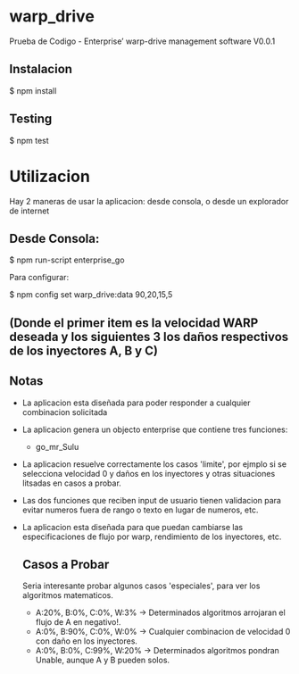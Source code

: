 warp_drive
==========

Prueba de Codigo - Enterprise’ warp-drive management software
V0.0.1

Instalacion
-----------
$ npm install

Testing
-------
$ npm test

Utilizacion
======================================================================================
Hay 2 maneras de usar la aplicacion: desde consola, o desde un explorador de internet

Desde Consola:
--------------------------------------------------------------------------------------
$ npm run-script enterprise_go

Para configurar:

$ npm config set warp_drive:data 90,20,15,5

(Donde el primer item es la velocidad WARP deseada y los siguientes 3 los daños
 respectivos de los inyectores A, B y C)
--------------------------------------------------------------------------------------


Notas
-----
* La aplicacion esta diseñada para poder responder a cualquier combinacion solicitada
* La aplicacion genera un objecto enterprise que contiene tres funciones:
  - go_mr_Sulu 
* La aplicacion resuelve correctamente los casos 'limite', por ejmplo si se selecciona
  velocidad 0 y daños en los inyectores y otras situaciones litsadas en casos a probar.
* Las dos funciones que reciben input de usuario tienen validacion para evitar numeros fuera
  de rango o texto en lugar de numeros, etc.
* La aplicacion esta diseñada para que puedan cambiarse las especificaciones de flujo por
  warp, rendimiento de los inyectores, etc.

  Casos a Probar
  --------------
  Seria interesante probar algunos casos 'especiales', para ver los algoritmos matematicos.
  * A:20%, B:0%, C:0%, W:3% -> Determinados algoritmos arrojaran el flujo de A en negativo!.
  * A:0%, B:90%, C:0%, W:0% -> Cualquier combinacion de velocidad 0 con daño en los inyectores.
  * A:0%, B:0%, C:99%, W:20% -> Determinados algoritmos pondran Unable, aunque A y B pueden solos.